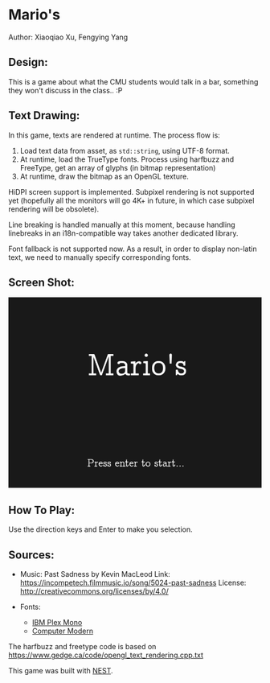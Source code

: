 # Mario's

Author: Xiaoqiao Xu, Fengying Yang

## Design: 

This is a game about what the CMU students would talk in a bar, something they won't discuss in the class.. :P

## Text Drawing: 

In this game, texts are rendered at runtime. The process flow is:

1. Load text data from asset, as `std::string`, using UTF-8 format.
2. At runtime, load the TrueType fonts. Process using harfbuzz and FreeType, get an array of glyphs (in bitmap representation)
3. At runtime, draw the bitmap as an OpenGL texture.

HiDPI screen support is implemented. Subpixel rendering is not supported yet (hopefully all the monitors will go 4K+ in future, in which case subpixel rendering will be obsolete).

Line breaking is handled manually at this moment, because handling linebreaks in an i18n-compatible way takes another dedicated library. 

Font fallback is not supported now. As a result, in order to display non-latin text, we need to manually specify corresponding fonts.


## Screen Shot:

![Screen Shot](screenshot.png)

## How To Play:

Use the direction keys and Enter to make you selection.

## Sources: 

- Music: Past Sadness by Kevin MacLeod
Link: https://incompetech.filmmusic.io/song/5024-past-sadness
License: http://creativecommons.org/licenses/by/4.0/

- Fonts:
  - [IBM Plex Mono](https://fonts.google.com/featured/Plex)
  - [Computer Modern](https://en.wikipedia.org/wiki/Computer_Modern)

The harfbuzz and freetype code is based on https://www.gedge.ca/code/opengl_text_rendering.cpp.txt

This game was built with [NEST](NEST.md).

